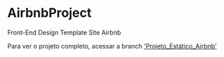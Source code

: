 # AirbnbProject
Front-End Design Template Site Airbnb

Para ver o projeto completo, acessar a branch ['Projeto_Estático_Airbnb'](https://github.com/giovannafgaudino/AirbnbProject/tree/Projeto_Est%C3%A1tico_Airbnb)
